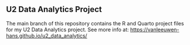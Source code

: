 ## U2 Data Analytics Project

The main branch of this repository contains the R and Quarto project files for my U2 Data Analytics project.
See more info at: https://vanleeuwen-hans.github.io/u2_data_analytics/
